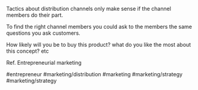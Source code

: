 Tactics about distribution channels only make sense if the channel members do their part.

To find the right channel members you could ask to the members the same questions you ask customers.

How likely will you be to buy this product? what do you like the most about this concept? etc

Ref. Entrepreneurial marketing

#entrepreneur #marketing/distribution #marketing #marketing/strategy #marketing/strategy 